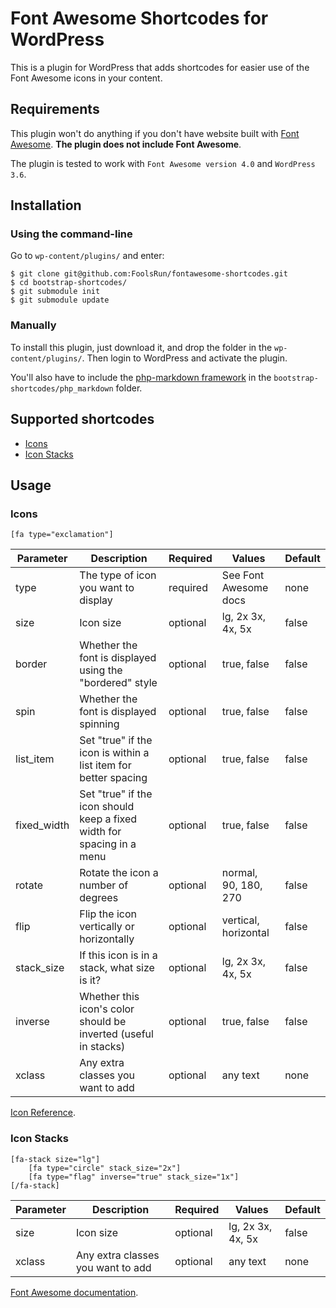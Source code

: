 Font Awesome Shortcodes for WordPress
===

This is a plugin for WordPress that adds shortcodes for easier use of the Font Awesome icons in your content.

## Requirements
This plugin won't do anything if you don't have website built with [Font Awesome](http://fortawesome.github.io/Font-Awesome/). **The plugin does not include Font Awesome**.

The plugin is tested to work with ```Font Awesome version 4.0``` and ```WordPress 3.6```.

## Installation

### Using the command-line

Go to ```wp-content/plugins/``` and enter:

	$ git clone git@github.com:FoolsRun/fontawesome-shortcodes.git
	$ cd bootstrap-shortcodes/
	$ git submodule init
	$ git submodule update

### Manually
To install this plugin, just download it, and drop the folder in the ```wp-content/plugins/```. Then login to WordPress and activate the plugin.

You'll also have to include the [php-markdown framework](https://github.com/michelf/php-markdown) in the ```bootstrap-shortcodes/php_markdown``` folder. 

## Supported shortcodes

* [Icons](#icons)
* [Icon Stacks](#icon-stacks)

## Usage

### Icons
	[fa type="exclamation"]

Parameter | Description | Required | Values | Default
--- | --- | --- | --- | ---
type | The type of icon you want to display | required | See Font Awesome docs | none
size | Icon size | optional | lg, 2x 3x, 4x, 5x | false
border | Whether the font is displayed using the "bordered" style | optional | true, false | false
spin | Whether the font is displayed spinning | optional | true, false | false
list_item | Set "true" if the icon is within a list item for better spacing | optional | true, false | false
fixed_width | Set "true" if the icon should keep a fixed width for spacing in a menu | optional | true, false | false
rotate | Rotate the icon a number of degrees | optional | normal, 90, 180, 270 | false
flip | Flip the icon vertically or horizontally | optional | vertical, horizontal | false
stack_size | If this icon is in a stack, what size is it? | optional | lg, 2x 3x, 4x, 5x | false
inverse | Whether this icon's color should be inverted (useful in stacks) | optional | true, false | false
xclass | Any extra classes you want to add | optional | any text | none

[Icon Reference](http://fortawesome.github.io/Font-Awesome/cheatsheet/).


### Icon Stacks
	[fa-stack size="lg"] 
        [fa type="circle" stack_size="2x"]
        [fa type="flag" inverse="true" stack_size="1x"]
    [/fa-stack]

Parameter | Description | Required | Values | Default
--- | --- | --- | --- | ---
size | Icon size | optional | lg, 2x 3x, 4x, 5x | false
xclass | Any extra classes you want to add | optional | any text | none

[Font Awesome documentation](http://fortawesome.github.io/Font-Awesome/examples/).


